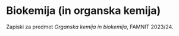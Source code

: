 # Biokemija (in organska kemija)

Zapiski za predmet *Organska kemija in biokemija*, FAMNIT 2023/24.
